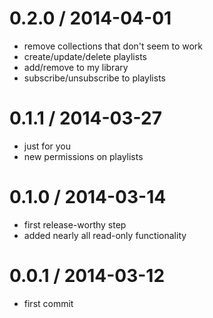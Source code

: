 0.2.0 / 2014-04-01
==================
* remove collections that don't seem to work
* create/update/delete playlists
* add/remove to my library
* subscribe/unsubscribe to playlists

0.1.1 / 2014-03-27
==================
* just for you
* new permissions on playlists

0.1.0 / 2014-03-14
==================
* first release-worthy step
* added nearly all read-only functionality

0.0.1 / 2014-03-12
==================
* first commit
